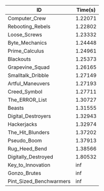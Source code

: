 |ID|Time(s)|
|-|-|
|Computer_Crew|1.22071|
|Rebooting_Rebels|1.22802|
|Loose_Screws|1.23332|
|Byte_Mechanics|1.24448|
|Prime_Calculus|1.24961|
|Blackouts|1.25373|
|Grapevine_Squad|1.26165|
|Smalltalk_Dribble|1.27149|
|Artful_Maneuvers|1.27193|
|Creed_Symbol|1.27711|
|The_ERROR_List|1.30727|
|Beasts|1.31555|
|Digital_Destroyers|1.32943|
|Hackerjacks|1.32974|
|The_Hit_Blunders|1.37202|
|Pseudo_Boom|1.37913|
|Rug_Heed_Bend|1.38566|
|Digitally_Destroyed|1.80532|
|Key_to_Innovation|inf|
|Gonzo_Brutes|inf|
|Pint_Sized_Benchwarmers|inf|
